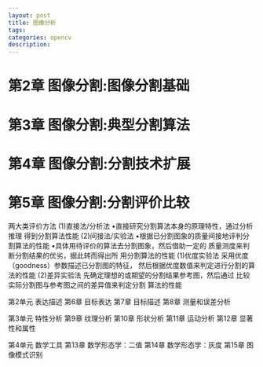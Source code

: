 ```yaml
---
layout: post
title: 图像分析
tags:
categories: opencv
description:
---
```



# 第2章 图像分割:图像分割基础
# 第3章 图像分割:典型分割算法
# 第4章 图像分割:分割技术扩展
# 第5章 图像分割:分割评价比较

两大类评价方法
(1)直接法/分析法
•直接研究分割算法本身的原理特性，通过分析推理
得到分割算法性能
(2)间接法/实验法
•根据已分割图象的质量间接地评判分割算法的性能
•具体用待评价的算法去分割图象，然后借助一定的
质量测度来判断分割结果的优劣，据此转而得出所
用分割算法的性能
(1)优度实验法
采用优度（goodness）参数描述已分割图的特征，
然后根据优度数值来判定进行分割的算法的性能
(2)差异实验法
先确定理想的或期望的分割结果参考图，然后通过
比较实际分割图与参考图之间的差异值来判定分割
算法的性能



第2单元 表达描述
第6章 目标表达
第7章 目标描述
第8章 测量和误差分析

第3单元 特性分析
第9章 纹理分析
第10章 形状分析
第11章 运动分析
第12章 显著性和属性

第4单元 数学工具
第13章 数学形态学：二值
第14章 数学形态学：灰度
第15章 图像模式识别
